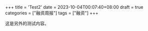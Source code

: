 +++
title = 'Test2'
date = 2023-10-04T00:07:40+08:00
draft = true
categories = ["融资周报"]
tags = ["融资"]
+++

这是另外的测试内容。